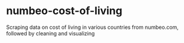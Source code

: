 # numbeo-cost-of-living
Scraping data on cost of living in various countries from numbeo.com, followed by cleaning and visualizing 
